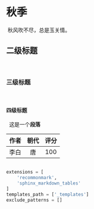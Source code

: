  # 秋季
 ​
 秋风吹不尽，总是玉关情。
 ​
 ## 二级标题
 ​
 ​
 ### 三级标题
 ​
 ​
 #### 四级标题
 ​
 ​
 这是一个**段落**

 | 作者 | 朝代 | 评分 |
 | :--: | :--: | :--: |
 | 李白 |  唐  | 100  |

```python

extensions = [
    'recommonmark',
    'sphinx_markdown_tables'
]
templates_path = ['_templates']
exclude_patterns = []


```